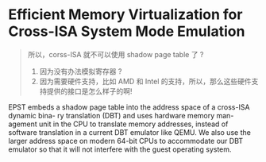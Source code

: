 # Efficient Memory Virtualization for Cross-ISA System Mode Emulation

> 所以，corss-ISA 就不可以使用 shadow page table 了 ?
> 1. 因为没有办法模拟寄存器 ?
> 2. 因为需要硬件支持，比如 AMD 和 Intel 的支持，所以，那么这些硬件支持提供的接口是怎么样子的啊!

EPST embeds a shadow page table into the address space of a cross-ISA dynamic bina- ry translation (DBT) and uses hardware memory man- agement unit in the CPU to translate memory addresses, instead of software translation in a current DBT emulator like QEMU. We also use the larger address space on modern 64-bit CPUs to accommodate our DBT emulator so that it will not interfere with the guest operating system.
